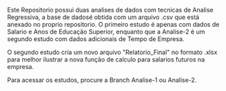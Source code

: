 Este Repositorio possui duas analises de dados com tecnicas de Analise Regressiva, a base de dadosé obtida com um arquivo .csv
que está anexado no proprio repositorio.
O primeiro estudo é apenas com dados de Salario e Anos de Educação Superior, enquanto que a Analise-2 é um segundo estudo com dados adicionais de Tempo de Empresa.

O segundo estudo cria um novo arquivo "Relatorio_Final" no formato .xlsx para melhor ilustrar a nova função de calculo para salarios futuros na empresa.

Para acessar os estudos, procure a Branch Analise-1 ou Analise-2.
